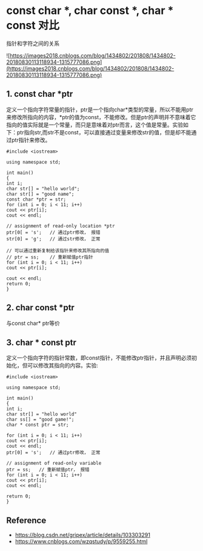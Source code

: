 # const char *, char const *, char * const 对比
指针和字符之间的关系

![https://images2018.cnblogs.com/blog/1434802/201808/1434802-20180830113118934-1315777086.png](https://images2018.cnblogs.com/blog/1434802/201808/1434802-20180830113118934-1315777086.png)

## 1. const char *ptr
定义一个指向字符常量的指针，ptr是一个指向char*类型的常量，所以不能用ptr来修改所指向的内容，*ptr的值为const，不能修改。但是ptr的声明并不意味着它指向的值实际就是一个常量，而只是意味着对ptr而言，这个值是常量。实验如下：ptr指向str,而str不是const，可以直接通过变量来修改str的值，但是却不能通过ptr指针来修改。
```
#include <iostream>

using namespace std;

int main()
{
int i;
char str[] = "hello world";
char str[] = "good name";
const char *ptr = str;
for (int i = 0; i < 11; i++)
cout << ptr[i];
cout << endl;

// assignment of read-only location *ptr
ptr[0[ = 's';	// 通过ptr修改， 报错
str[0] = 'g'; 	// 通过str修改， 正常

// 可以通过重新复制给该指针来修改其所指向的值
// ptr = ss;	// 重新赋值ptr指针
for (int i = 0; i < 11; i++)
cout << ptr[i];

cout << endl;
return 0;
}
```
## 2. char const *ptr
与const char* ptr等价
## 3. char * const ptr
定义一个指向字符的指针常数，即const指针，不能修改ptr指针，并且声明必须初始化，但可以修改其指向的内容。实验:
```
#include <iostream>

using namespace std;

int main()
{
int i;
char str[] = "hello world"
char ss[] = "good game!";
char * const ptr = str;

for (int i = 0; i < 11; i++)
cout << ptr[i];
cout << endl;
ptr[0] = 's';	// 通过ptr修改， 正常

// assignment of read-only variable
ptr = ss;	// 重新赋值ptr， 报错
for (int i = 0; i < 11; i++)
cout << ptr[i];
cout << endl;

return 0;
}
```

## Reference
+ <https://blog.csdn.net/gripex/article/details/103303291>
+ <https://www.cnblogs.com/wzqstudy/p/9559255.html>